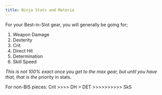 ```yaml
---
title: Ninja Stats and Materia
---
```

For your Best-in-Slot gear, you will generally be going for;

1. Weapon Damage
2. Dexterity
3. Crit
4. Direct Hit
5. Determination
6. Skill Speed

*This is not 100% exact once you get to the max gear, but until you have that, that is the* priority in stats. 

For non-BIS pieces: Crit >>>> DH > DET >>>>>>>>>> SkS